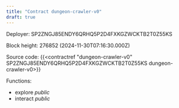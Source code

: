 ```yaml
---
title: "Contract dungeon-crawler-v0"
draft: true
---
```

Deployer: SP2ZNGJ85ENDY6QRHQ5P2D4FXKGZWCKTB2T0Z55KS


 



Block height: 276852 (2024-11-30T07:16:30.000Z)

Source code: {{<contractref "dungeon-crawler-v0" SP2ZNGJ85ENDY6QRHQ5P2D4FXKGZWCKTB2T0Z55KS dungeon-crawler-v0>}}

Functions:

* explore _public_
* interact _public_

